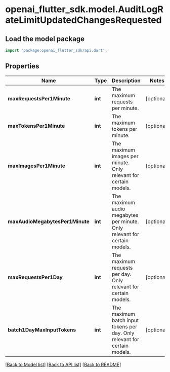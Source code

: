 # openai_flutter_sdk.model.AuditLogRateLimitUpdatedChangesRequested

## Load the model package
```dart
import 'package:openai_flutter_sdk/api.dart';
```

## Properties
Name | Type | Description | Notes
------------ | ------------- | ------------- | -------------
**maxRequestsPer1Minute** | **int** | The maximum requests per minute. | [optional] 
**maxTokensPer1Minute** | **int** | The maximum tokens per minute. | [optional] 
**maxImagesPer1Minute** | **int** | The maximum images per minute. Only relevant for certain models. | [optional] 
**maxAudioMegabytesPer1Minute** | **int** | The maximum audio megabytes per minute. Only relevant for certain models. | [optional] 
**maxRequestsPer1Day** | **int** | The maximum requests per day. Only relevant for certain models. | [optional] 
**batch1DayMaxInputTokens** | **int** | The maximum batch input tokens per day. Only relevant for certain models. | [optional] 

[[Back to Model list]](../README.md#documentation-for-models) [[Back to API list]](../README.md#documentation-for-api-endpoints) [[Back to README]](../README.md)


